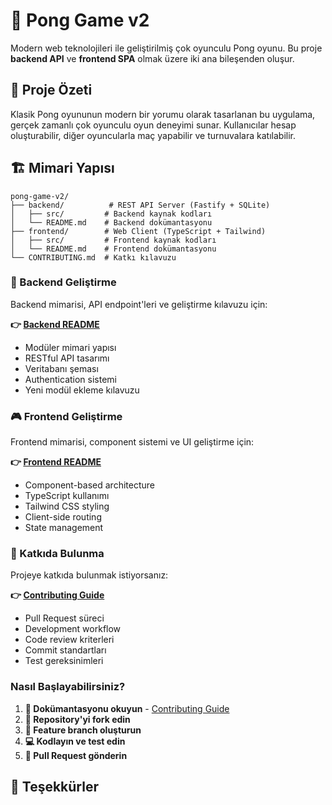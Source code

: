 # 🏓 Pong Game v2

Modern web teknolojileri ile geliştirilmiş çok oyunculu Pong oyunu. Bu proje **backend API** ve **frontend SPA** olmak üzere iki ana bileşenden oluşur.

## 🎯 Proje Özeti

Klasik Pong oyununun modern bir yorumu olarak tasarlanan bu uygulama, gerçek zamanlı çok oyunculu oyun deneyimi sunar. Kullanıcılar hesap oluşturabilir, diğer oyuncularla maç yapabilir ve turnuvalara katılabilir.

## 🏗️ Mimari Yapısı

```
pong-game-v2/
├── backend/          # REST API Server (Fastify + SQLite)
│   ├── src/         # Backend kaynak kodları
│   └── README.md    # Backend dokümantasyonu
├── frontend/        # Web Client (TypeScript + Tailwind)
│   ├── src/         # Frontend kaynak kodları  
│   └── README.md    # Frontend dokümantasyonu
└── CONTRIBUTING.md  # Katkı kılavuzu
```

### 🔧 Backend Geliştirme
Backend mimarisi, API endpoint'leri ve geliştirme kılavuzu için:

**👉 [Backend README](./backend/README.md)**

- Modüler mimari yapısı
- RESTful API tasarımı
- Veritabanı şeması
- Authentication sistemi
- Yeni modül ekleme kılavuzu

### 🎮 Frontend Geliştirme  
Frontend mimarisi, component sistemi ve UI geliştirme için:

**👉 [Frontend README](./frontend/README.md)**

- Component-based architecture
- TypeScript kullanımı
- Tailwind CSS styling
- Client-side routing
- State management

### 🤝 Katkıda Bulunma
Projeye katkıda bulunmak istiyorsanız:

**👉 [Contributing Guide](./CONTRIBUTING.md)**

- Pull Request süreci
- Development workflow
- Code review kriterleri
- Commit standartları
- Test gereksinimleri

### Nasıl Başlayabilirsiniz?
1. **📖 Dokümantasyonu okuyun** - [Contributing Guide](./CONTRIBUTING.md)
2. **🍴 Repository'yi fork edin**
3. **🌿 Feature branch oluşturun** 
4. **💻 Kodlayın ve test edin**
5. **📝 Pull Request gönderin**


## 🙏 Teşekkürler

